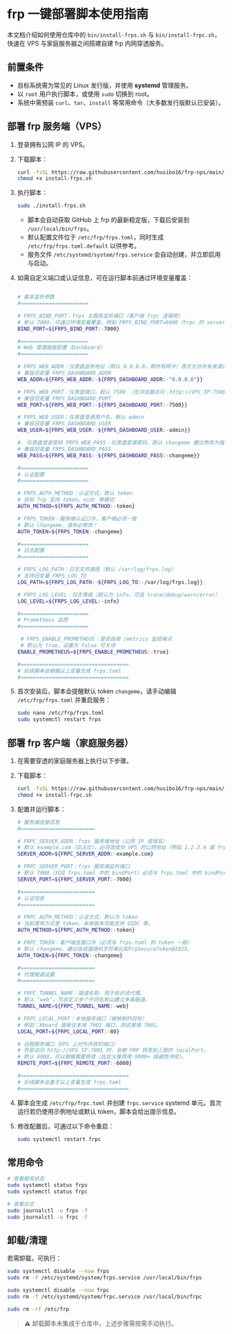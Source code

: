 # frp 一键部署脚本使用指南

本文档介绍如何使用仓库中的 `bin/install-frps.sh` 与 `bin/install-frpc.sh`，快速在 VPS 与家庭服务器之间搭建自建 frp 内网穿透服务。

## 前置条件

- 目标系统需为常见的 Linux 发行版，并使用 **systemd** 管理服务。
- 以 `root` 用户执行脚本，或使用 `sudo` 切换到 root。
- 系统中需预装 `curl`、`tar`、`install` 等常用命令（大多数发行版默认已安装）。

## 部署 frp 服务端（VPS）

1. 登录拥有公网 IP 的 VPS。
2. 下载脚本：

   ```bash
   curl -fsSL https://raw.githubusercontent.com/husibo16/frp-nps/main/bin/install-frps.sh -o install-frps.sh
   chmod +x install-frps.sh
   ```

3. 执行脚本：

   ```bash
   sudo ./install-frps.sh
   ```

   - 脚本会自动获取 GitHub 上 frp 的最新稳定版，下载后安装到 `/usr/local/bin/frps`。
   - 默认配置文件位于 `/etc/frp/frps.toml`，同时生成 `/etc/frp/frps.toml.default` 以供参考。
   - 服务文件 `/etc/systemd/system/frps.service` 会自动创建，并立即启用与启动。

4. 如需自定义端口或认证信息，可在运行脚本前通过环境变量覆盖：
   ```bash

   # 基本监听参数
   #======================

   # FRPS_BIND_PORT：frps 主服务监听端口（客户端 frpc 连接用）
   # 默认 7000，可通过环境变量覆盖，例如 FRPS_BIND_PORT=6000（frpc 的 serverPort 必须与这里一致）
   BIND_PORT=${FRPS_BIND_PORT:-7000}

   #======================
   # Web 管理面板配置（Dashboard）
   #======================

   # FRPS_WEB_ADDR：仪表盘监听地址（默认 0.0.0.0，即所有网卡）表示允许所有来源访问
   # 兼容旧变量 FRPS_DASHBOARD_ADDR
   WEB_ADDR=${FRPS_WEB_ADDR:-${FRPS_DASHBOARD_ADDR:-"0.0.0.0"}}

   # FRPS_WEB_PORT：仪表盘端口，默认 7500 （在浏览器访问：http://VPS_IP:7500）
   # 兼容旧变量 FRPS_DASHBOARD_PORT
   WEB_PORT=${FRPS_WEB_PORT:-${FRPS_DASHBOARD_PORT:-7500}}

   # FRPS_WEB_USER：仪表盘登录用户名，默认 admin
   # 兼容旧变量 FRPS_DASHBOARD_USER
   WEB_USER=${FRPS_WEB_USER:-${FRPS_DASHBOARD_USER:-admin}}

   #  仪表盘登录密码 FRPS_WEB_PASS：仪表盘登录密码，默认 changeme 建议修改为强密码StrongFrpWeb@2025
   # 兼容旧变量 FRPS_DASHBOARD_PASS
   WEB_PASS=${FRPS_WEB_PASS:-${FRPS_DASHBOARD_PASS:-changeme}}

   #======================
   # 认证配置
   #======================

   # FRPS_AUTH_METHOD：认证方式，默认 token
   # 目前 frp 支持 token、oidc 等模式
   AUTH_METHOD=${FRPS_AUTH_METHOD:-token}

   # FRPS_TOKEN：服务端认证口令，客户端必须一致
   # 默认 changeme，请务必修改！
   AUTH_TOKEN=${FRPS_TOKEN:-changeme}

   #======================
   # 日志配置
   #======================

   # FRPS_LOG_PATH：日志文件路径（默认 /var/log/frps.log）
   # 支持旧变量 FRPS_LOG_TO
   LOG_PATH=${FRPS_LOG_PATH:-${FRPS_LOG_TO:-/var/log/frps.log}}

   # FRPS_LOG_LEVEL：日志等级（默认为 info，可选 trace/debug/warn/error）
   LOG_LEVEL=${FRPS_LOG_LEVEL:-info}

   #======================
   # Prometheus 监控
   #======================

    # FRPS_ENABLE_PROMETHEUS：是否启用 /metrics 监控端点
    # 默认为 true，设置为 false 可关闭
   ENABLE_PROMETHEUS=${FRPS_ENABLE_PROMETHEUS:-true}

   #===================================
   # 后续脚本会根据以上变量生成 frps.toml
   #===================================
   ```

5. 首次安装后，脚本会提醒默认 token `changeme`，请手动编辑 `/etc/frp/frps.toml` 并重启服务：

   ```bash
   sudo nano /etc/frp/frps.toml
   sudo systemctl restart frps
   ```

## 部署 frp 客户端（家庭服务器）

1. 在需要穿透的家庭服务器上执行以下步骤。
2. 下载脚本：

   ```bash
   curl -fsSL https://raw.githubusercontent.com/husibo16/frp-nps/main/bin/install-frpc.sh -o install-frpc.sh
   chmod +x install-frpc.sh
   ```

3. 配置并运行脚本：

   ```bash
   # 服务端连接信息
   #========================

   # FRPC_SERVER_ADDR：frps 服务端地址（公网 IP 或域名）
   # 默认 example.com（仅占位），必须改成你 VPS 的公网地址（例如 1.2.3.4 或 frp.example.com）
   SERVER_ADDR=${FRPC_SERVER_ADDR:-example.com}

   # FRPC_SERVER_PORT：frps 服务端监听端口
   # 默认 7000（对应 frps.toml 中的 bindPort）必须与 frps.toml 中的 bindPort 一致
   SERVER_PORT=${FRPC_SERVER_PORT:-7000}

   #========================
   # 认证信息
   #========================

   # FRPC_AUTH_METHOD：认证方式，默认为 token
   # 当前常用方式是 token，未来版本可能支持 OIDC 等。
   AUTH_METHOD=${FRPC_AUTH_METHOD:-token}

   # FRPC_TOKEN：客户端连接口令（必须与 frps.toml 的 token 一致）
   # 默认 changeme，建议改成强随机字符串比如frpSecureToken@2025。
   AUTH_TOKEN=${FRPC_TOKEN:-changeme}

   #========================
   # 代理隧道设置
   #========================

   # FRPC_TUNNEL_NAME：隧道名称，用于标识该代理。
   # 默认 "web"，可自定义多个不同名称以建立多条隧道。
   TUNNEL_NAME=${FRPC_TUNNEL_NAME:-web}

   # FRPC_LOCAL_PORT：本地服务端口（被映射的目标）
   # 例如：Xboard 面板在本地 7001 端口，则这里填 7001。
   LOCAL_PORT=${FRPC_LOCAL_PORT:-80}

   # 远程服务端口（VPS 上对外开放的端口）
   # 外部访问 http://VPS_IP:7001 时，会被 FRP 转发到上面的 localPort。
   # 默认 6000，可以根据需要修改（自定义推荐用 9000+ 段避免冲突）。
   REMOTE_PORT=${FRPC_REMOTE_PORT:-6000}

   #===================================
   # 后续脚本会基于以上变量生成 frpc.toml
   #===================================

4. 脚本会生成 `/etc/frp/frpc.toml` 并创建 `frpc.service` systemd 单元。首次运行若仍使用示例地址或默认 token，脚本会给出提示信息。

5. 修改配置后，可通过以下命令重启：

   ```bash
   sudo systemctl restart frpc
   ```

## 常用命令

```bash
# 查看服务状态
sudo systemctl status frps
sudo systemctl status frpc

# 查看日志
sudo journalctl -u frps -f
sudo journalctl -u frpc -f
```

## 卸载/清理

若需卸载，可执行：

```bash
sudo systemctl disable --now frps
sudo rm -f /etc/systemd/system/frps.service /usr/local/bin/frps

sudo systemctl disable --now frpc
sudo rm -f /etc/systemd/system/frpc.service /usr/local/bin/frpc

sudo rm -rf /etc/frp
```

> ⚠️ 卸载脚本未集成于仓库中，上述步骤需按需手动执行。
